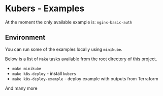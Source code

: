 # Kubers - Examples

At the moment the only available example is: `nginx-basic-auth`

## Environment
You can run some of the examples locally using `minikube`.

Below is a list of `Make` tasks available from the root directory of this project.

* `make minikube`
* `make k8s-deploy` - install `kubers`
* `make k8s-deploy-example` - deploy example with outputs from Terraform

And many more
